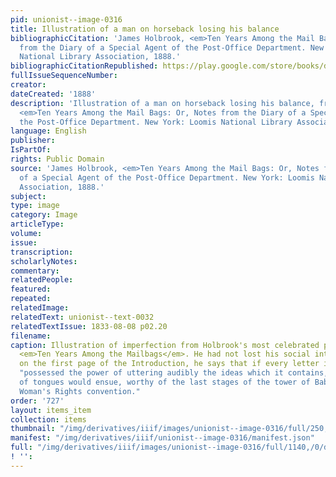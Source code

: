 ```yaml
---
pid: unionist--image-0316
title: Illustration of a man on horseback losing his balance
bibliographicCitation: 'James Holbrook, <em>Ten Years Among the Mail Bags: Or, Notes
  from the Diary of a Special Agent of the Post-Office Department. New York: Loomis
  National Library Association, 1888.'
bibliographicCitationRepublished: https://play.google.com/store/books/details?id=mqxLAAAAYAAJ&rdid=book-mqxLAAAAYAAJ&rdot=1
fullIssueSequenceNumber: 
creator: 
dateCreated: '1888'
description: 'Illustration of a man on horseback losing his balance, from James Holbrook,
  <em>Ten Years Among the Mail Bags: Or, Notes from the Diary of a Special Agent of
  the Post-Office Department. New York: Loomis National Library Association, 1888.'
language: English
publisher: 
IsPartOf: 
rights: Public Domain
source: 'James Holbrook, <em>Ten Years Among the Mail Bags: Or, Notes from the Diary
  of a Special Agent of the Post-Office Department. New York: Loomis National Library
  Association, 1888.'
subject: 
type: image
category: Image
articleType: 
volume: 
issue: 
transcription: 
scholarlyNotes: 
commentary: 
relatedPeople: 
featured: 
repeated: 
relatedImage: 
relatedText: unionist--text-0032
relatedTextIssue: 1833-08-08 p02.20
filename: 
caption: Illustration of imperfection from Holbrook's most celebrated publication,
  <em>Ten Years Among the Mailbags</em>. He had not lost his social intolerance, though;
  on the first page of the Introduction, he says that if every letter in the mailbag
  "possessed the power of uttering audibly the ideas which it contains, a confusion
  of tongues would ensue, worthy of the last stages of the tower of Babel, or of a
  Woman's Rights convention."
order: '727'
layout: items_item
collection: items
thumbnail: "/img/derivatives/iiif/images/unionist--image-0316/full/250,/0/default.jpg"
manifest: "/img/derivatives/iiif/unionist--image-0316/manifest.json"
full: "/img/derivatives/iiif/images/unionist--image-0316/full/1140,/0/default.jpg"
! '': 
---
```

